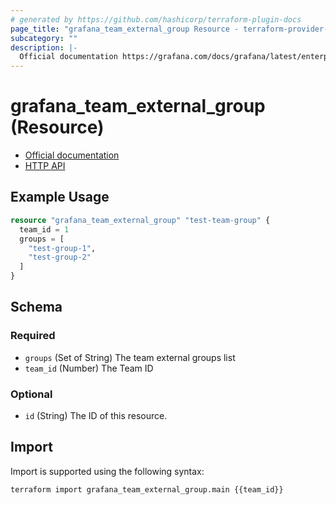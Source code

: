 ```yaml
---
# generated by https://github.com/hashicorp/terraform-plugin-docs
page_title: "grafana_team_external_group Resource - terraform-provider-grafana"
subcategory: ""
description: |-
  Official documentation https://grafana.com/docs/grafana/latest/enterprise/team-sync/HTTP API https://grafana.com/docs/grafana/latest/http_api/external_group_sync/
---
```


# grafana_team_external_group (Resource)

* [Official documentation](https://grafana.com/docs/grafana/latest/enterprise/team-sync/)
* [HTTP API](https://grafana.com/docs/grafana/latest/http_api/external_group_sync/)

## Example Usage

```terraform
resource "grafana_team_external_group" "test-team-group" {
  team_id = 1
  groups = [
    "test-group-1",
    "test-group-2"
  ]
}
```

<!-- schema generated by tfplugindocs -->
## Schema

### Required

- `groups` (Set of String) The team external groups list
- `team_id` (Number) The Team ID

### Optional

- `id` (String) The ID of this resource.

## Import

Import is supported using the following syntax:

```shell
terraform import grafana_team_external_group.main {{team_id}}
```
